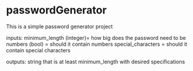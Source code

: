 # passwordGenerator

This is a simple password generator project

inputs:
minimum_length (integer)= how big does the password need to be
numbers (bool) = should it contain numbers
special_characters = should it contain special characters

outputs:
string that is at least minimum_length with desired specifications
